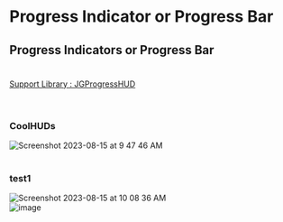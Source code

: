 # Progress Indicator or Progress Bar
## Progress Indicators  or Progress Bar 
#
[Support Library : JGProgressHUD ](https://github.com/JonasGessner/JGProgressHUD) <br><br>
#
### CoolHUDs
![Screenshot 2023-08-15 at 9 47 46 AM](https://github.com/Experimenters1/Progress_Indicators/assets/64000769/a4bf5138-fccd-4fac-9db3-1b2bc6d98c35)
#
### test1
![Screenshot 2023-08-15 at 10 08 36 AM](https://github.com/Experimenters1/Progress_Indicators/assets/64000769/5ee66f57-cfc9-458d-a683-de230f44511e) <br>
![image](https://github.com/Experimenters1/Progress_Indicators/assets/64000769/025dc145-4a4e-4bb1-b819-e6ca1d41202b)





